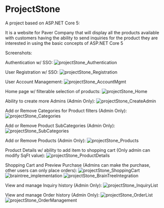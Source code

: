 # ProjectStone
A project based on ASP.NET Core 5:

It is a website for Paver Company that will display all the products available with customers having the ability to send inquiries for the product they are interested in using the basic concepts of ASP.NET Core 5

Screenshots:

Authentication w/ SSO:
![projectStone_Authentication](https://user-images.githubusercontent.com/4268536/131423713-ad8d3133-f6df-4542-bdee-68786acd3350.PNG)

User Registration w/ SSO:
![projectStone_Registration](https://user-images.githubusercontent.com/4268536/131423727-1dccbfff-2485-4db0-8c0e-8d0b3949d796.PNG)

User Account Management:
![projectStone_AccountMgmt](https://user-images.githubusercontent.com/4268536/131423711-31092646-dd22-4999-935d-016c69787e8c.PNG)

Home page w/ filterable selection of products:
![projectStone_Home](https://user-images.githubusercontent.com/4268536/131757584-438e637a-892e-430c-b86d-63fe0b7620c2.PNG)

Ability to create more Admins (Admin Only):
![projectStone_CreateAdmin](https://user-images.githubusercontent.com/4268536/132275475-8bf94268-af64-45e4-be01-d0ac13ca7764.PNG)

Add or Remove Categories for Product filters (Admin Only):
![projectStone_Categories](https://user-images.githubusercontent.com/4268536/131423715-c44253d9-7322-4eeb-81b2-04f65f0e9366.PNG)

Add or Remove Product SubCategories (Admin Only):
![projectStone_SubCategories](https://user-images.githubusercontent.com/4268536/131423729-a8a83183-1dce-4541-b170-5064706db8e8.PNG)

Add or Remove Products (Admin Only):
![projectStone_Products](https://user-images.githubusercontent.com/4268536/131423723-f1ba4a23-36e7-4e74-b916-7735c63ab5c1.PNG)

Product Details w/ ability to add item to shopping cart (Only admin can modify SqFt value):
![projectStone_ProductDetails](https://user-images.githubusercontent.com/4268536/131757821-2a74c347-c753-440a-ad67-afdb72779695.PNG)

Shopping Cart and Preview Purchase (Admins can make the purchase, other users can only place orders):
![projectStone_ShoppingCart](https://user-images.githubusercontent.com/4268536/131757865-83cdbc07-7171-4357-8141-84cf18678bd7.PNG)
![braintree_implementation](https://user-images.githubusercontent.com/4268536/131423710-504da6d9-24bd-4445-b363-751935b29c45.PNG)
![projectStone_BrainTreeIntegration](https://user-images.githubusercontent.com/4268536/131423714-fd8c906c-4fef-40b3-b32f-fa52730e5b80.PNG)

View and manage Inquiry history (Admin Only):
![projectStone_InquiryList](https://user-images.githubusercontent.com/4268536/131423720-35692737-c5de-4bec-a0f5-349e33c4dbb5.PNG)

View and manage Order history (Admin Only):
![projectStone_OrderList](https://user-images.githubusercontent.com/4268536/131930382-d7dfd41a-4f58-4467-9ff8-bd05248f80c7.PNG)
![projectStone_OrderManagement](https://user-images.githubusercontent.com/4268536/132275598-a177281c-75ab-409e-9cbe-5749755bc320.PNG)


